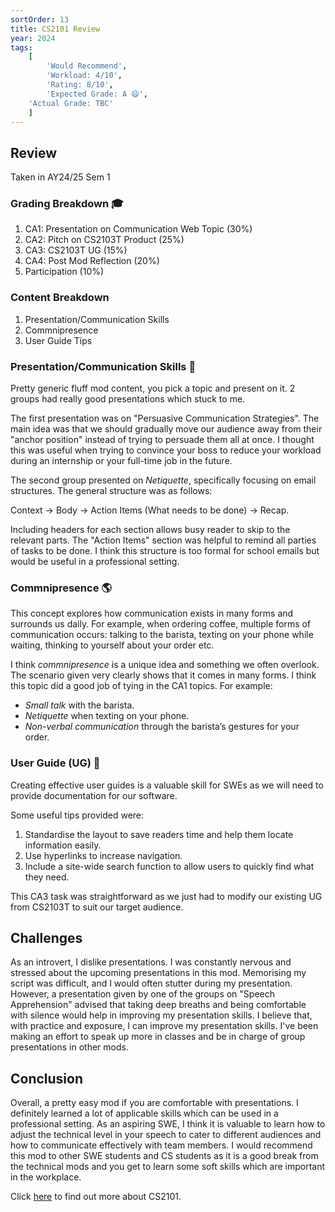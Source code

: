 ```yaml
---
sortOrder: 13
title: CS2101 Review 
year: 2024
tags:
    [
        'Would Recommend',
        'Workload: 4/10',
        'Rating: 8/10',
        'Expected Grade: A 😄',
	'Actual Grade: TBC'
    ]
---
```


## Review

Taken in AY24/25 Sem 1

### Grading Breakdown 🎓

1. CA1: Presentation on Communication Web Topic (30%)
2. CA2: Pitch on CS2103T Product (25%)
3. CA3: CS2103T UG (15%)
4. CA4: Post Mod Reflection (20%)
5. Participation (10%)

### Content Breakdown

1. Presentation/Communication Skills
2. Commnipresence
3. User Guide Tips

### Presentation/Communication Skills 🎤

<!-- [INSERT GROUP REFLECTION TRY FOR 2/4] -->

Pretty generic fluff mod content, you pick a topic and present on it. 2 groups had really good presentations which stuck to me.

The first presentation was on "Persuasive Communication Strategies". The main idea was that we should gradually move our audience away from their "anchor position" instead of trying to persuade them all at once. I thought this was useful when trying to convince your boss to reduce your workload during an internship or your full-time job in the future.

The second group presented on <i>Netiquette</i>, specifically focusing on email structures. The general structure was as follows:

Context &rarr; Body &rarr; Action Items (What needs to be done) &rarr; Recap.

Including headers for each section allows busy reader to skip to the relevant parts. The "Action Items" section was helpful to remind all parties of tasks to be done. I think this structure is too formal for school emails but would be useful in a professional setting.

### Commnipresence 🌎

<!-- [INTRO TO COMMNIPRESENCE AND OPINION 1] -->

This concept explores how communication exists in many forms and surrounds us daily. For example, when ordering coffee, multiple forms of communication occurs: talking to the barista, texting on your phone while waiting, thinking to yourself about your order etc.

I think <i>commnipresence</i> is a unique idea and something we often overlook. The scenario given very clearly shows that it comes in many forms. I think this topic did a good job of tying in the CA1 topics. For example:

<ul class="cs2102-ul">
    <li><i>Small talk</i> with the barista.</li>
    <li><i>Netiquette</i> when texting on your phone.</li>
    <li><i>Non-verbal communication</i> through the barista’s gestures for your order.</li>
</ul>

### User Guide (UG) 📖

<!-- [Advice to SWE 5] -->

Creating effective user guides is a valuable skill for SWEs as we will need to provide documentation for our software.

Some useful tips provided were:

1. Standardise the layout to save readers time and help them locate information easily.
2. Use hyperlinks to increase navigation.
3. Include a site-wide search function to allow users to quickly find what they need.

This CA3 task was straightforward as we just had to modify our existing UG from CS2103T to suit our target audience.

## Challenges

<!-- [DID NOT ENJOY PRESENTATION... STUTTER/MEMORISATION 3] -->

As an introvert, I dislike presentations. I was constantly nervous and stressed about the upcoming presentations in this mod. Memorising my script was difficult, and I would often stutter during my presentation. However, a presentation given by one of the groups on "Speech Apprehension" advised that taking deep breaths and being comfortable with silence would help in improving my presentation skills. I believe that, with practice and exposure, I can improve my presentation skills. I've been making an effort to speak up more in classes and be in charge of group presentations in other mods.

## Conclusion

Overall, a pretty easy mod if you are comfortable with presentations. I definitely learned a lot of applicable skills which can be used in a professional setting. As an aspiring SWE, I think it is valuable to learn how to adjust the technical level in your speech to cater to different audiences and how to communicate effectively with team members. I would recommend this mod to other SWE students and CS students as it is a good break from the technical mods and you get to learn some soft skills which are important in the workplace.

<!--  [INSERT BIG TAKEAWAYS FOR SWE 5] -->

Click <a href="https://nusmods.com/courses/CS2101/effective-communication-for-computing-professionals" style="text-decoration:underline" target="_blank">here<a/> to find out more about CS2101.
